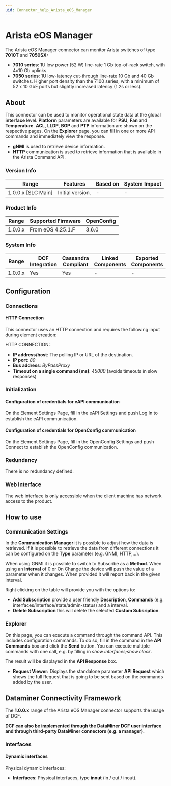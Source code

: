 ```yaml
---
uid: Connector_help_Arista_eOS_Manager
---
```


# Arista eOS Manager

The Arista eOS Manager connector can monitor Arista switches of type **7010T** and **7050SX:**

- **7010 series**: 1U low power (52 W) line-rate 1 Gb top-of-rack switch, with 4x10 Gb uplinks.
- **7050 series**: 1U low-latency cut-through line-rate 10 Gb and 40 Gb switches. Higher port density than the 7100 series, with a minimum of 52 x 10 GbE ports but slightly increased latency (1.2s or less).

## About

This connector can be used to monitor operational state data at the global **interface** level. **Platform** parameters are available for **PSU**, **Fan** and **Temperature**. **ACL**, **LLDP**, **BGP** and **PTP** information  are shown on the respective pages. On the **Explorer** page, you can fill in one or more API commands and immediately view the response.

- **gNMI** is used to retrieve device information.
- **HTTP** communication is used to retrieve information that is available in the Arista Command API.

### Version Info

|Range  |Features  |Based on  |System Impact  |
|---------|---------|---------|---------|
|1.0.0.x [SLC Main]     |Initial version.         |-         |-         |

### Product Info

|Range  |Supported Firmware  |OpenConfig  |
|---------|---------|---------|
|1.0.0.x     |From eOS 4.25.1.F         |3.6.0         |

### System Info

|Range  |DCF Integration  |Cassandra Compliant  |Linked Components  |Exported Components   |
|---------|---------|---------|---------|---------|
|1.0.0.x    |Yes       |Yes         |-         |-   |

## Configuration

### Connections

#### HTTP Connection

This connector uses an HTTP connection and requires the following input during element creation:

HTTP CONNECTION:

- **IP address/host**: The polling IP or URL of the destination.
- **IP port**: *80*
- **Bus address**: *ByPassProxy*
- **Timeout on a single command (ms)**: *45000* (avoids timeouts in slow responses)

### Initialization

#### Configuration of credentials for eAPI communication
On the Element Settings Page, fill in the eAPI Settings and push Log In to establish the eAPI communication.

#### Configuration of credentials for OpenConfig communication
On the Element Settings Page, fill in the OpenConfig Settings and push Connect to establish the OpenConfig communication.

### Redundancy

There is no redundancy defined.

### Web Interface

The web interface is only accessible when the client machine has network access to the product.

## How to use

### Communication Settings

In the **Communication Manager** it is possible to adjust how the data is retrieved. If it is possible to retrieve the data from different connections it can be configured on the **Type** parameter (e.g. GNMI, HTTP,...).

When using GNMI it is possible to switch to Subscribe as a **Method**. When using an **Interval** of 0 or On Change the device will push the value of a parameter when it changes. When provided it will report back in the given interval.

Right clicking on the table will provide you with the options to: 

- **Add Subscription** provide a user friendly **Description**, **Commands** (e.g. interfaces/interface/state/admin-status) and a interval.
- **Delete Subscription** this will delete the selected **Custom Subsription**.

### Explorer

On this page, you can execute a command through the command API. This includes configuration commands. To do so, fill in the command in the **API Commands** box and click the **Send** button. You can execute multiple commands with one call, e.g. by filling in *show interfaces;show clock*.

The result will be displayed in the **API Response** box.

- **Request Viewer:** Displays the standalone parameter **API Request** which shows the full Request that is going to be sent based on the commands added by the user.

## Dataminer Connectivity Framework

The **1.0.0.x** range of the Arista eOS Manager connector supports the usage of DCF.

**DCF can also be implemented through the DataMiner DCF user interface and through third-party DataMiner connectors (e.g. a manager).**



### Interfaces

#### Dynamic interfaces

Physical dynamic interfaces:

- **Interfaces**: Physical interfaces, type **inout** (in / out / inout).
